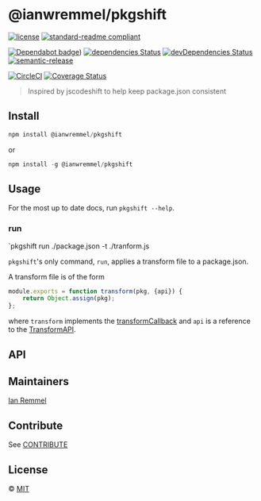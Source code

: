 # @ianwremmel/pkgshift

[![license](https://img.shields.io/github/license/ianwremmel/pkgshift.svg)](https://github.com/ianwremmel/pkgshift/blob/master/LICENSE)
[![standard-readme compliant](https://img.shields.io/badge/readme%20style-standard-brightgreen.svg?style=flat-square)](https://github.com/RichardLitt/standard-readme)

[![Dependabot badge](https://img.shields.io/badge/Dependabot-active-brightgreen.svg)](https://dependabot.com/))
[![dependencies Status](https://david-dm.org/ianwremmel/pkgshift/status.svg)](https://david-dm.org/ianwremmel/pkgshift)
[![devDependencies Status](https://david-dm.org/ianwremmel/pkgshift/dev-status.svg)](https://david-dm.org/ianwremmel/pkgshift?type=dev)
[![semantic-release](https://img.shields.io/badge/%20%20%F0%9F%93%A6%F0%9F%9A%80-semantic--release-e10079.svg)](https://github.com/semantic-release/semantic-release)

[![CircleCI](https://circleci.com/gh/ianwremmel/pkgshift.svg?style=svg)](https://circleci.com/gh/ianwremmel/pkgshift)
[![Coverage Status](https://coveralls.io/repos/github/ianwremmel/pkgshift/badge.svg?branch=master)](https://coveralls.io/github/ianwremmel/pkgshift?branch=master)

> Inspired by jscodeshift to help keep package.json consistent

## Install

```js
npm install @ianwremmel/pkgshift
```

or

```js
npm install -g @ianwremmel/pkgshift
```

## Usage

For the most up to date docs, run `pkgshift --help`.

### run

`pkgshift run ./package.json -t ./tranform.js

`pkgshift`'s only command, `run`, applies a transform file to a package.json.

A transform file is of the form

```js
module.exports = function transform(pkg, {api}) {
    return Object.assign(pkg);
};
```

where `transform` implements the [transformCallback](transformcallback)  and `api` is a reference to the [TransformAPI](transformapi).

## API

## Maintainers

[Ian Remmel](https://github.com/ianwremmel)

## Contribute

See [CONTRIBUTE](CONTRIBUTE.md)

## License

&copy; [MIT](LICENSE)
